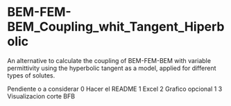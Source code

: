 # BEM-FEM-BEM_Coupling_whit_Tangent_Hiperbolic
An alternative to calculate the coupling of BEM-FEM-BEM with variable permittivity using the hyperbolic tangent as a model, applied for different types of solutes.

Pendiente o a considerar
0 Hacer el README
1 Excel
2 Grafico opcional 1
3 Visualizacion corte BFB
